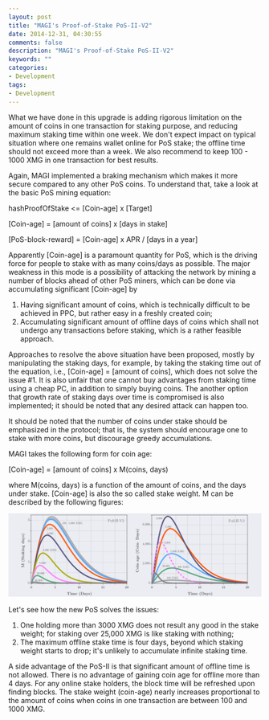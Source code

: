```yaml
---
layout: post
title: "MAGI's Proof-of-Stake PoS-II-V2"
date: 2014-12-31, 04:30:55
comments: false
description: "MAGI's Proof-of-Stake PoS-II-V2"
keywords: ""
categories:
- Development
tags:
- Development
---
```


<div class="block_table text-font-14px">
<p>What we have done in this upgrade is adding rigorous limitation on the amount of coins in one transaction for staking purpose, and reducing maximum staking time within one week. We don't expect impact on typical situation where one remains wallet online for PoS stake; the offline time should not exceed more than a week. We also recommend to keep 100 - 1000 XMG in one transaction for best results. </p>

<p>Again, MAGI implemented a braking mechanism which makes it more secure compared to any other PoS coins. To understand that, take a look at the basic PoS mining equation: </p>

<p class="text-font-mono">hashProofOfStake <= [Coin-age] x [Target]</p>

<p class="text-font-mono">[Coin-age] = [amount of coins] x [days in stake]</p>

<p class="text-font-mono">[PoS-block-reward] = [Coin-age] x APR / [days in a year]</p>

<p>Apparently [Coin-age] is a paramount quantity for PoS, which is the driving force for people to stake with as many coins/days as possible. The major weakness in this mode is a possibility of attacking the network by mining a number of blocks ahead of other PoS miners, which can be done via accumulating significant [Coin-age] by </p>

<ol>
<li>Having significant amount of coins, which is technically difficult to be achieved in PPC, but rather easy in a freshly created coin;</li>
<li>Accumulating significant amount of offline days of coins which shall not undergo any transactions before staking, which is a rather feasible approach. </li>
</ol>

<p>Approaches to resolve the above situation have been proposed, mostly by manipulating the staking days, for example, by taking the staking time out of the equation, i.e., [Coin-age] = [amount of coins], which does not solve the issue #1. It is also unfair that one cannot buy advantages from staking time using a cheap PC, in addition to simply buying coins. The another option that growth rate of staking days over time is compromised is also implemented; it should be noted that any desired attack can happen too. </p>

<p>It should be noted that the number of coins under stake should be emphasized in the protocol; that is, the system should encourage one to stake with more coins, but discourage greedy accumulations. </p>

<p>MAGI takes the following form for coin age: </p>
<p class="text-font-mono">[Coin-age] = [amount of coins] x M(coins, days)</p>
<p>where M(coins, days) is a function of the amount of coins, and the days under stake. [Coin-age] is also the so called stake weight. M can be described by the following figures: </p>

<p>
<img src="/assets/img/blog/2014-12-31-pos-II-v2/pos-II-v2-02.png">
</p>

<p>Let's see how the new PoS solves the issues: </p>

<ol>
<li>One holding more than 3000 XMG does not result any good in the stake weight; for staking over 25,000 XMG is like staking with nothing; </li>
<li>The maximum offline stake time is four days, beyond which staking weight starts to drop; it's unlikely to accumulate infinite staking time. </li>
</ol>

<p>A side advantage of the PoS-II is that significant amount of offline time is not allowed. There is no advantage of gaining coin age for offline more than 4 days. For any online stake holders, the block time will be refreshed upon finding blocks. The stake weight (coin-age) nearly increases proportional to the amount of coins when coins in one transaction are between 100 and 1000 XMG.</p>

</div>